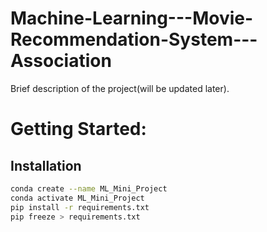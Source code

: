 # Machine-Learning---Movie-Recommendation-System---Association
Brief description of the project(will be updated later).

# Getting Started:
## Installation


```bash
conda create --name ML_Mini_Project
conda activate ML_Mini_Project
pip install -r requirements.txt
pip freeze > requirements.txt